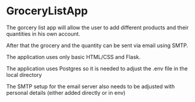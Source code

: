 # GroceryListApp

The gorcery list app will allow the user to add different products and their quantities in his own account.

After that the grocery and the quantity can be sent via email using SMTP.

The application uses only basic HTML/CSS and Flask.

The application uses Postgres so it is needed to adjust the .env file in the local directory

The SMTP setup for the email server also needs to be adjusted with personal details (either added directly or in env)
